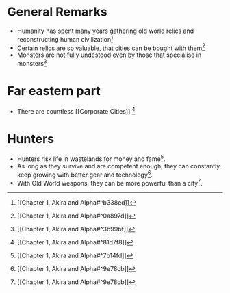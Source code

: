 # General Remarks
- Humanity has spent many years gathering old world relics and reconstructing human civilization[^2]
- Certain relics are so valuable, that cities can be bought with them[^4]
- Monsters are not fully undestood even by those that specialise in monsters[^6]
# Far eastern part
- There are countless [[Corporate Cities]].[^1]
# Hunters
- Hunters risk life in wastelands for money and fame[^3].
- As long as they survive and are competent enough, they can constantly keep growing with better gear and technology[^5].
- With Old World weapons, they can be more powerful than a city[^5].

[^1]: [[Chapter 1, Akira and Alpha#^81d7f8]]

[^2]: [[Chapter 1, Akira and Alpha#^b338ed]]

[^3]: [[Chapter 1, Akira and Alpha#^7b14fd]]

[^4]: [[Chapter 1, Akira and Alpha#^0a897d]]

[^5]: [[Chapter 1, Akira and Alpha#^9e78cb]]

[^6]: [[Chapter 1, Akira and Alpha#^3b99bf]]
